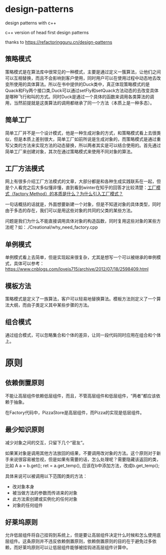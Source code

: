 # design-patterns
design patterns with c++

c++ version of head first design patterns

thanks to https://refactoringguru.cn/design-patterns

## 策略模式

策略模式是在算法库中很常见的一种模式，主要是通过定义一簇算法，让他们之间可以互相替换，而且不会影响到客户使用，同时用户可以在使用过程中动态地去改变所使用的具体算法。所以在书中提供的Duck类中，真正体现策略模式的是Quack和Fly两个接口类,Duck可以通过setFly和setQuack方法动态的去改变具体是哪种飞行和叫的方式。同时Duck是通过一个具体的函数来调用各类算法的调用，当然前提就是这类算法的调用都继承了同一个方法（本质上是一种多态）。

## 简单工厂

简单工厂并不是一个设计模式，他是一种生成对象的方式，和策略模式看上去很类似，但是本质上差别很大，简单工厂如前所说是生成对象的，而策略模式是通过重写父类的方法来实现方法的动态替换，所以两者其实是可以结合使用的。首先通过简单工厂来创建对象，其次在通过策略模式来使用不同对象的算法。

## 工厂方法模式

网上有很多介绍工厂方法模式的文章，大部分都是和各种生成实践联系在一起，但是个人看完之后大多似懂非懂，直到看到winter在知乎的回答才比较清楚：[工厂模式（factory  Method）的本质是什么？为什么引入工厂模式？](https://www.zhihu.com/question/42975862/answer/1244807350)

一句话概括的话就是，外面想要新建一个对象，但是不知道对象的具体类型，同时由于多态的存在，我们可以是用这些对象的共同的父类的某些方法。

问题是我们为什么不能直接调用具体对象的构造函数，同时复用这些对象的某些方法呢？如：./Creational/why_need_factory.cpp

## 单例模式

单例模式看上去简单，但是实现起来很复杂，尤其是想写一个可以被继承的单例模式，具体可以参考：https://www.cnblogs.com/loveis715/archive/2012/07/18/2598409.html

## 模板方法

策略模式是定义了一族算法，客户可以轻易地替换算法。模板方法则定义了一个算法大纲，而由子类定义其中某些步骤的方法。

## 组合模式

通过组合模式，可以忽略集合和个体的差异，让同一段代码同时应用在组合和个体上。

# 原则

## 依赖倒置原则

不能让高层组件依赖低层组件，而且，不管高层组件和低层组件，“两者”都应该依赖于抽象。

在Factory代码中，PizzaStore是高层组件，而Pizza的实现是低层组件。

## 最少知识原则

减少对象之间的交互，只留下几个“密友”。 

如果某对象是调用其他方法放回的结果，不要调用改对象的方法。这个原则对于新手来说很容易被忽视，但是如果有需要的话，怎么处理呢？需要隐藏该返回的类，比如 A a = b.get(); ret = a.get_temp(), 应该在b中添加方法，改成b.get_temp();

具体来说可以被调用以下范围的类的方法：

- 改对象本身
- 被当做方法的参数而传进来的对象
- 此方法索创建或实例化的任何对象
- 对象的任何组件

## 好莱坞原则

允许低层组件将自己挂钩到系统上，但是要让高层组件决定什么时候和怎么使用底层组件。这条原则并不违反依赖倒置原则，依赖倒置原则的目的在于避免过多依赖，而好莱坞原则可以让低层组件能够被挂钩进高层组件计算中。


